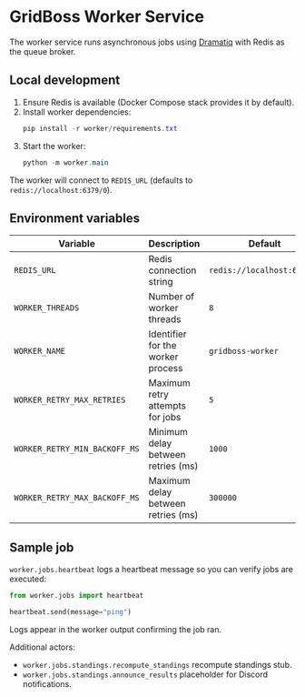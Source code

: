 # GridBoss Worker Service

The worker service runs asynchronous jobs using [Dramatiq](https://dramatiq.io/) with Redis as the queue broker.

## Local development

1. Ensure Redis is available (Docker Compose stack provides it by default).
2. Install worker dependencies:
   ```powershell
   pip install -r worker/requirements.txt
   ```
3. Start the worker:
   ```powershell
   python -m worker.main
   ```

The worker will connect to `REDIS_URL` (defaults to `redis://localhost:6379/0`).

## Environment variables

| Variable | Description | Default |
| -------- | ----------- | ------- |
| `REDIS_URL` | Redis connection string | `redis://localhost:6379/0` |
| `WORKER_THREADS` | Number of worker threads | `8` |
| `WORKER_NAME` | Identifier for the worker process | `gridboss-worker` |
| `WORKER_RETRY_MAX_RETRIES` | Maximum retry attempts for jobs | `5` |
| `WORKER_RETRY_MIN_BACKOFF_MS` | Minimum delay between retries (ms) | `1000` |
| `WORKER_RETRY_MAX_BACKOFF_MS` | Maximum delay between retries (ms) | `300000` |

## Sample job

`worker.jobs.heartbeat` logs a heartbeat message so you can verify jobs are executed:

```python
from worker.jobs import heartbeat

heartbeat.send(message="ping")
```

Logs appear in the worker output confirming the job ran.

Additional actors:
- `worker.jobs.standings.recompute_standings` recompute standings stub.
- `worker.jobs.standings.announce_results` placeholder for Discord notifications.
